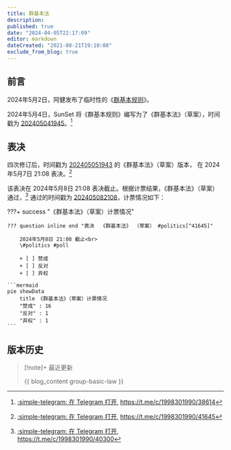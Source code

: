 ```yaml
---
title: 群基本法
description:
published: true
date: "2024-04-05T22:17:09"
editor: markdown
dateCreated: "2021-08-21T19:10:08"
exclude_from_blog: true
---
```


## 前言

2024年5月2日，阿健发布了临时性的《[群基本规则](群基本规则.md)》。

2024年5月4日，SunSet 将《群基本规则》编写为了《群基本法》（草案），时间戳为 [202405041945](202405041945.md)。[^38614]

[^38614]: [:simple-telegram: 在 Telegram 打开](tg://privatepost?channel=1998301990&post=38614), <https://t.me/c/1998301990/38614>

## 表决

四次修订后，时间戳为 [202405051943](202405051943.md) 的《群基本法》（草案）版本，
在 2024年5月7日 21:08 表决。[^41645]

[^41645]: [:simple-telegram: 在 Telegram 打开](tg://privatepost?channel=1998301990&post=41645), <https://t.me/c/1998301990/41645>

该表决在 2024年5月8日 21:08 表决截止。根据计票结果，《群基本法》（草案）通过，[^39041]
通过的时间戳为 [202405082108](202405082108.md)，计票情况如下：

[^39041]: [:simple-telegram: 在 Telegram 打开](tg://privatepost?channel=1998301990&post=40300), <https://t.me/c/1998301990/40300>

???+ success "《群基本法》（草案）计票情况"

    ??? question inline end "表决  《群基本法》 （草案） #politics[^41645]"

        2024年5月8日 21:08 截止<br>
        \#politics #poll

        + [ ] 赞成
        + [ ] 反对
        + [ ] 弃权

    ```mermaid
    pie showData
        title 《群基本法》（草案）计票情况
        "赞成" : 16
        "反对" : 1
        "弃权" : 1
    ```

## 版本历史

> [!note]+ 最近更新
>
> {{ blog_content group-basic-law }}
